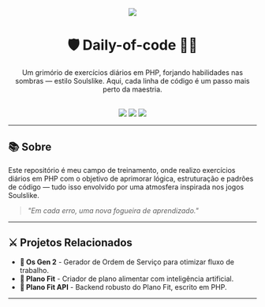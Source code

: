 <div align="center">
  <img src="https://capsule-render.vercel.app/api?type=waving&color=9e0b0f&height=150&section=header&text=Daily-of-code🧙‍♂️&fontSize=40&fontColor=ffffff" />
</div>

<h1 align="center">🛡️ Daily-of-code 🧙‍♂️</h1>

<p align="center">Um grimório de exercícios diários em PHP, forjando habilidades nas sombras — estilo Soulslike. Aqui, cada linha de código é um passo mais perto da maestria.</p>

<br/>

<div align="center">
  <img src="https://img.shields.io/badge/PHP-8892BF?style=for-the-badge&logo=php&logoColor=white" />
  <img src="https://img.shields.io/badge/React_Native-20232A?style=for-the-badge&logo=react&logoColor=61DAFB" />
  <img src="https://img.shields.io/badge/Styled--Components-db7092?style=for-the-badge&logo=styled-components&logoColor=white" />
</div>

---

## 📚 Sobre

Este repositório é meu campo de treinamento, onde realizo exercícios diários em PHP com o objetivo de aprimorar lógica, estruturação e padrões de código — tudo isso envolvido por uma atmosfera inspirada nos jogos Soulslike.

> *"Em cada erro, uma nova fogueira de aprendizado."*

---

## ⚔️ Projetos Relacionados

- **🔧 Os Gen 2** - Gerador de Ordem de Serviço para otimizar fluxo de trabalho.
- **🧠 Plano Fit** - Criador de plano alimentar com inteligência artificial.
- **📡 Plano Fit API** - Backend robusto do Plano Fit, escrito em PHP.

---
